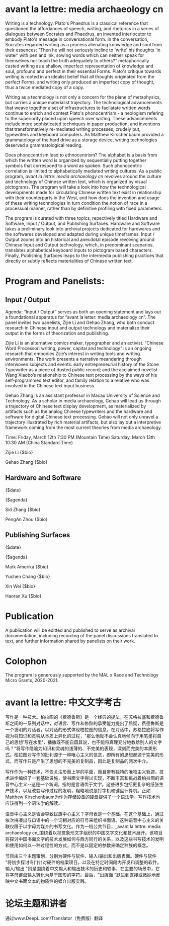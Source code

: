 # avant la lettre: media archaeology cn

Writing is a technology. Plato's Phaedrus is a classical reference that questioned the affordances of speech, writing, and rhetorics in a series of dialogues between Socrates and Phaedrus, an invented interlocutor to embody Plato's message in conversational form. In the conversation, Socrates regarded writing as a process alienating knowledge and soul from their essences; "Then he will not seriously incline to 'write' his thoughts 'in water' with pen and ink, sowing words which can neither speak for themselves nor teach the truth adequately to others?" metaphorically casted writing as a shallow, imperfect representation of knowledge and soul, profound and perfect in their essential Forms. Plato's critique towards writing is rooted in an idealist belief that all thoughts originated from the perfect Forms, and writing only produced an imperfect copy of thought, thus a twice mediated copy of a copy. 

Writing as a technology is not only a concern for the plane of metaphysics, but carries a unique materialist trajectory. The technological advancements that weave together a set of infrastructures to facilatate written words continue to enrich and contest Plato's phonocentrism - a neologism  refering to the superiority placed upon speech over writing. These advancements include more sophisticated techniques in paper production, and inventions that transformatively re-mediated writing processes, crudely put, typewriters and keyboard computers. As Matthew Kirschenbaum provided a grammatology of the hard drive as a storage device, writing technologies deserved a grammatological reading.  
	
Does phonocentrism lead to ethnocentrism? The alphabet is a basis from which the written word is organized by sequentially putting together symbols that correspond to a word as spoken. Such phonocentric correlation is limited to alphabetically mediated writing cultures. As a public program, _avant la lettre: media archaeology cn_ revolves around the culture and technology of Chinese written text, which is organized by visual pictograms. The program will take a look into how the technological developments made for circulating Chinese written text exist in relationship with their counterparts in the West, and how does the invention and usage of these writing technologies in turn condition the notion of race in a processual manner, rather than by definitive profiling with fixed parameters. 

The program is curated with three topics, repectively titled Hardware and Software, Input / Output, and Publishing Surfaces. Hardware and Software takes a preliminary look into archival projects dedicated for hardwares and the softwares developed and adapted during unique timeframes. Input / Output zooms into an historical and anecdotal episode revolving around Chinese Input and Output technology, which, in predominant scenarios, translates alphabetical keyboard inputs to pictogram based characters. Finally, Publishing Surfaces leaps to the intermedia publishing practices that directly or subtly reflects materialities of Chinese written text. 


# Program and Panelists:

## Input / Output

Agenda: 
“Input / Output” serves as both an opening statement and lays out a foundational apparatus for “avant la letter: media archaeology cn”. The panel invites two panelists, Zijie Li and Gehao Zhang, who both conduct research in Chinese input and output technology and materialize their output in the forms of theorization and publishing.

Zijie Li is an alternative comics maker, typographer and an activist. “Chinese Word Processor: writing, power, capital and technology” is an ongoing research that embodies Zijie’s interest in writing tools and writing environments. The work presents a narrative meandering through interwoven subjects and events: early entrepreneurial history of the Stone Typewriter as a piece of dusted public record; and the acclaimed novelist Wang Xiaobo’s relationship to Chinese text processing by the ways of his self-programmed text editor, and family relation to a relative who was involved in the Chinese text input business.

Gehao Zhang is an assistant professor in Macau University of Science and Technology. As a scholar in media archaeology, Gehao will lead us through a trajectory of Chinese text display development, as materialized by artifacts such as the analog Chinese typewriters and the hardware and software for digital Chinese text processing. Gehao will not only unravel a trajectory illustrated by rich material artifacts, but also lay out a interpretive framework coming from the most current theories from media archaeology.

Time: 
Friday, March 12th 7:30 PM (Mountain Time)
Saturday, March 13th 10:30 AM (China Standard Time)

Zijie Li {$bio}

Gehao Zhang {$bio}

## Hardware and Software
{$date}

{$agenda}

Sid Zhang {$bio}

PengAn Zhou {$bio}



## Publishing Surfaces
{$date}

{$agenda}

Mark Amerika {$bio}

Yuchen Chang {$bio}

Xin Wei {$bio}

Haoran Xu {$bio}

# Publication

A publication will be editted and published to serve as archival documentation, including recording of the panel discussions translated to text, and further information shared by panelists on their work.   

# Colophon
The program is generously supported by the MAL x Race and Technology Micro Grants, 2020-2021. 


# avant la lettre: 中文文字考古

写作是一种技术。柏拉图的《费德鲁斯》是一个经典的提法，在苏格拉底和费德鲁斯之间的一系列对话中，对语言、写作和修辞的承受能力提出了质疑，费德鲁斯是一个发明的对话者，以对话的形式体现柏拉图的信息。在对话中，苏格拉底将写作视为将知识和灵魂从本质上异化的过程，"那么他就不会认真地倾向于用笔墨将自己的思想'写在水里'，播撒既不能自圆其说，也不能将真理充分地教给别人的文字吗？"将写作隐喻为知识和灵魂的浅薄的、不完美的表现，深刻而完美的本质形式。柏拉图对写作的批判源于一种唯心主义的信念，即所有的思想都源于完美的形式，而写作只是产生了思想的不完美的复制品，因此是复制品的两次中介。

写作作为一种技术，不仅关注形而上学的平面，而且带有独特的唯物主义轨迹。技术进步编织了一套基础设施，使书面文字得以实现，不断丰富和挑战着柏拉图的语音中心主义--这是一个新词，指的是言语优于文字。这些进步包括更复杂的纸张生产技术，以及改变写作过程的发明，粗略地说是打字机和键盘计算机。正如Matthew Kirschenbaum为作为存储设备的硬盘提供了一个语法学，写作技术也应该得到一个语法学的解读。 
	
语音中心主义是否会导致民族中心主义？字母表是一个基础，在这个基础上，通过依次拼凑出与口语中的一个词相对应的符号来组织书面语。这种语音中心主义的关联仅限于以字母为媒介的书写文化。作为一档公共节目，_avant la lettre: media archaeology cn_围绕着以视觉象形文字组织的中国文字文化和技术展开。该项目将探讨中国书面文字的技术发展如何与西方同行的关系，以及这些书写技术的发明和使用如何以一种过程性的方式，而不是以固定的参数来确定种族的概念。

节目由三个主题策划，分别为硬件与软件、输入/输出和出版表面。硬件与软件 "将初步探讨专门针对硬件的档案项目，以及在特定时间段内开发和调整的软件。输入/输出 "则是围绕着中文输入和输出技术的历史和轶事，在主要的场景中，它将字母键盘输入转化为基于图形的字符。最后，"出版面 "跃进到直接或微妙地反映中文书面文本的物质性的媒介出版实践。



# 论坛主题和讲者





通过www.DeepL.com/Translator（免费版）翻译





 
